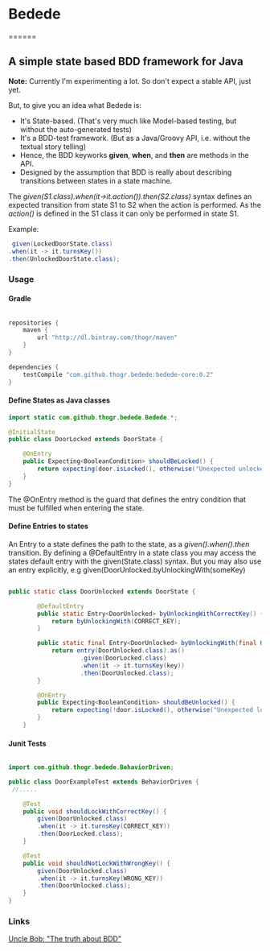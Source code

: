 # Bedede
======

## A simple state based BDD framework for Java

**Note:**
Currently I'm experimenting a lot. So don't expect a stable API, just yet.

But, to give you an idea what Bedede is:

* It's State-based. (That's very much like Model-based testing, but without the auto-generated tests)
* It's a BDD-test framework. (But as a Java/Groovy API, i.e. without the textual story telling)
* Hence, the BDD keyworks **given**, **when**, and **then** are methods in the API.
* Designed by the assumption that BDD is really about describing transitions between states in a state machine.

The *given(S1.class).when(it->it.action()).then(S2.class)* syntax defines an expected transition from state S1 to S2 when the action is performed. As the *action()* is defined in the S1 class it can only be performed in state S1.

Example:
```java
 given(LockedDoorState.class)
.when(it -> it.turnsKey())
.then(UnlockedDoorState.class);
```

### Usage
#### Gradle
```groovy

repositories {
    maven {
        url "http://dl.bintray.com/thogr/maven"
    }
}

dependencies {
    testCompile "com.github.thogr.bedede:bedede-core:0.2"
}
```

#### Define States as Java classes

```java
import static com.github.thogr.bedede.Bedede.*;

@InitialState
public class DoorLocked extends DoorState {

    @OnEntry
    public Expecting<BooleanCondition> shouldBeLocked() {
        return expecting(door.isLocked(), otherwise("Unexpected unlocked door"));
    }
}
```
The @OnEntry method is the guard that defines the entry condition that must be fulfilled when entering the state.

#### Define Entries to states
An Entry to a state defines the path to the state, as a *given().when().then* transition.
By defining a @DefaultEntry in a state class you may access the states default entry with the given(State.class) syntax.
But you may also use an entry explicitly, e.g given(DoorUnlocked.byUnlockingWith(someKey)
```java

public static class DoorUnlocked extends DoorState {

        @DefaultEntry
        public static Entry<DoorUnlocked> byUnlockingWithCorrectKey() {
            return byUnlockingWith(CORRECT_KEY);
        }

        public static final Entry<DoorUnlocked> byUnlockingWith(final Key key) {
            return entry(DoorUnlocked.class).as()
                    .given(DoorLocked.class)
                    .when(it -> it.turnsKey(key))
                    .then(DoorUnlocked.class);
        }

        @OnEntry
        public Expecting<BooleanCondition> shouldBeUnlocked() {
            return expecting(!door.isLocked(), otherwise("Unexpected locked door"));
        }
    }

```

#### Junit Tests

```java

import com.github.thogr.bedede.BehaviorDriven;

public class DoorExampleTest extends BehaviorDriven {
 //.....

    @Test
    public void shouldLockWithCorrectKey() {
        given(DoorUnlocked.class)
        .when(it -> it.turnsKey(CORRECT_KEY))
        .then(DoorLocked.class);
    }

    @Test
    public void shouldNotLockWithWrongKey() {
        given(DoorUnlocked.class)
        .when(it -> it.turnsKey(WRONG_KEY))
        .then(DoorUnlocked.class);
    }
}
```

### Links
[Uncle Bob: "The truth about BDD"](https://sites.google.com/site/unclebobconsultingllc/the-truth-about-bdd)
